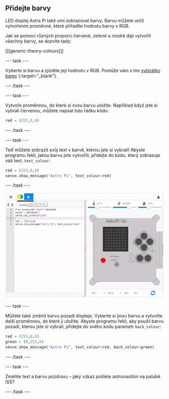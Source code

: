 ## Přidejte barvy

LED displej Astra Pi také umí zobrazovat barvy. Barvu můžete určit vytvořením proměnné, které přiřadíte hodnotu barvy v RGB.

Jak se pomocí různých proporcí červené, zelené a modré dají vytvořit všechny barvy, se dozvíte tady:

[[[generic-theory-colours]]]

--- task ---

Vyberte si barvu a zjistěte její hodnotu v RGB. Pomůže vám s tím [vybírátko barev](https://www.w3schools.com/colors/colors_rgb.asp) {:target="_blank"}.

--- /task ---

--- task ---

Vytvoře proměnnou, do které si svou barvu uložíte. Například když jste si vybrali červenou, můžete napsat tuto řádku kódu:

```python
red = (255,0,0)
```

--- /task ---

--- task ---

Teď můžete zobrazit svůj text v barvě, kterou jste si vybrali! Abyste programu řekli, jakou barvu jste vytvořili, přidejte do kódu, který zobrazuje váš text, `text_colour`:

```python
red = (255,0,0)
sense.show_message("Astro Pi", text_colour=red)
```

--- /task ---

![barva zobrazené zprávy](images/show-message-color.gif)

--- task ---

Můžete také změnit barvu pozadí displeje. Vyberte si jinou barvu a vytvořte další proměnnou, do které ji uložíte. Abyste programu řekli, aby použil barvu pozadí, kterou jste si vybrali, přidejte do svého kódu parametr `back_colour`:

```python
red = (255,0,0)
green = (0,255,0)
sense.show_message("Astro Pi", text_colour=red, back_colour=green)
```

--- /task ---

--- task ---

Změňte text a barvu pozdravu – jaký vzkaz pošlete astronautům na palubě ISS?

--- /task ---